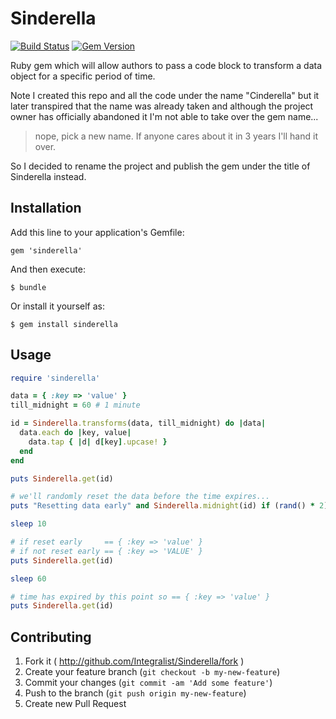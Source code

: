 # Sinderella

[![Build Status](https://travis-ci.org/Integralist/Sinderella.png?branch=master)](https://travis-ci.org/Integralist/Sinderella) [![Gem Version](https://badge.fury.io/rb/sinderella.png)](http://badge.fury.io/rb/sinderella)

Ruby gem which will allow authors to pass a code block to transform a data object for a specific period of time.

Note I created this repo and all the code under the name "Cinderella" but it later transpired that the name was already taken and although the project owner has officially abandoned it I'm not able to take over the gem name...

> nope, pick a new name. If anyone cares about it in 3 years I'll hand it over.

So I decided to rename the project and publish the gem under the title of Sinderella instead.

## Installation

Add this line to your application's Gemfile:

    gem 'sinderella'

And then execute:

    $ bundle

Or install it yourself as:

    $ gem install sinderella

## Usage

```ruby
require 'sinderella'

data = { :key => 'value' }
till_midnight = 60 # 1 minute

id = Sinderella.transforms(data, till_midnight) do |data|
  data.each do |key, value|
    data.tap { |d| d[key].upcase! }
  end
end

puts Sinderella.get(id)

# we'll randomly reset the data before the time expires...
puts "Resetting data early" and Sinderella.midnight(id) if (rand() * 2).to_i == 1

sleep 10

# if reset early     == { :key => 'value' }
# if not reset early == { :key => 'VALUE' }
puts Sinderella.get(id)

sleep 60

# time has expired by this point so == { :key => 'value' }
puts Sinderella.get(id)
```

## Contributing

1. Fork it ( http://github.com/Integralist/Sinderella/fork )
2. Create your feature branch (`git checkout -b my-new-feature`)
3. Commit your changes (`git commit -am 'Add some feature'`)
4. Push to the branch (`git push origin my-new-feature`)
5. Create new Pull Request
